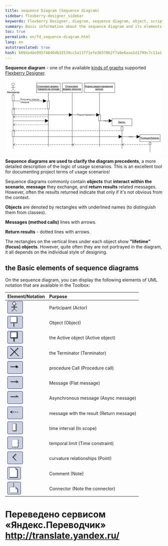```yaml
--- 
title: sequence Diagram (Sequence diagram) 
sidebar: flexberry-designer_sidebar 
keywords: Flexberry Designer, diagram, sequence diagram, object, script, lifetime, actor, procedure 
summary: Basic information about the sequence diagram and its elements 
toc: true 
permalink: en/fd_sequence-diagram.html 
lang: en 
autotranslated: true 
hash: 609da4be995f4840db32539cc5a11ff1efe30370b2f7a9e6aaa1d1799c7c11a1 
--- 
```


**Sequence diagram** - one of the available [kinds of graphs](fd_editing-diagram.html) supported [Flexberry Designer](fd_landing_page.html). 

![](/images/pages/products/flexberry-designer/diagram/sequence-diagram.png) 

**Sequence diagrams are used to clarify the diagram precedents**, a more detailed description of the logic of usage scenarios. This is an excellent tool for documenting project terms of usage scenarios! 

Sequence diagrams commonly contain **objects** that **interact within the scenario**, **message** they exchange, and **return results** related messages. However, often the results returned indicate that only if it's not obvious from the context. 

**Objects** are denoted by rectangles with underlined names (to distinguish them from classes). 

**Messages (method calls)** lines with arrows. 

**Return results** - dotted lines with arrows. 

The rectangles on the vertical lines under each object show **"lifetime" (focus) objects**. However, quite often they are not portrayed in the diagram, it all depends on the individual style of designing. 

## the Basic elements of sequence diagrams 

On the sequence diagram, you can display the following elements of UML notation that are available in the Toolbox: 

Element/Notation | Purpose 
:-----------------------------------------|:------------------------------------------------------- 
![](/images/pages/products/flexberry-designer/diagram/actor.jpg) | Participant (Actor) 
![](/images/pages/products/flexberry-designer/diagram/objectseq.jpg) | Object (Object) 
![](/images/pages/products/flexberry-designer/diagram/activeobjectseq.jpg) | the Active object (Active object) 
![](/images/pages/products/flexberry-designer/diagram/terminator.jpg) | the Terminator (Terminator) 
![](/images/pages/products/flexberry-designer/diagram/fwdnestedmsg.jpg) | procedure Call (Procedure call) 
![](/images/pages/products/flexberry-designer/diagram/fwdmessage.jpg) | Message (Flat message) 
![](/images/pages/products/flexberry-designer/diagram/fwdasyncmsg.jpg) | Asynchronous message (Async message) 
![](/images/pages/products/flexberry-designer/diagram/dependency.jpg) | message with the result (Return message) 
![](/images/pages/products/flexberry-designer/diagram/inscope.jpg) | time interval (In scope) 
![](/images/pages/products/flexberry-designer/diagram/timeconstraint.jpg) | temporal limit (Time constraint) 
![](/images/pages/products/flexberry-designer/diagram/corner.jpg) | curvature relationships (Point) 
![](/images/pages/products/flexberry-designer/diagram/note.jpg) | Comment (Note) 
![](/images/pages/products/flexberry-designer/diagram/noteconn.jpg) | Connector (Note the connector) 



 # Переведено сервисом «Яндекс.Переводчик» http://translate.yandex.ru/